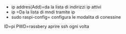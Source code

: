 - ip addres(Add)=da la lista di indirizzi ip attivi
- ip =Da la lista di mndi tramite ip
- sudo raspi-config= configura le modalita di conessine 

ID=pi
PWD=rassbery
aprire ssh ogni volta
